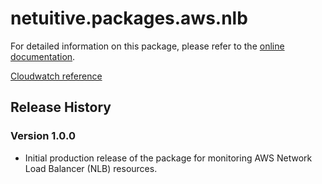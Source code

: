 # netuitive.packages.aws.nlb

For detailed information on this package, please refer to the [online documentation](https://help.netuitive.com/Content/Integrations/aws.htm).

[Cloudwatch reference](https://docs.aws.amazon.com/elasticloadbalancing/latest/network/load-balancer-cloudwatch-metrics.html)

## Release History

### Version 1.0.0

* Initial production release of the package for monitoring AWS Network Load Balancer (NLB) resources.
